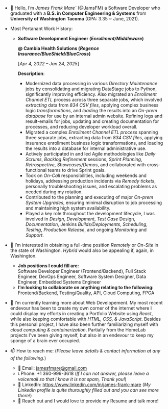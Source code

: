 - 👋 Hello, I’m *James Frank Mare`* (@JamsFM) a Software Developer who graduated with a **B.S. in Computer Engineering & Systems** from **University of Washington Tacoma** (GPA: 3.35 ~ June, 2021).
- Most Pertanant Work History:
  - **Software Development Engineer (*Enrollment/Middleware*)**
    
    **@ Cambia Health Solutions (*Regence Insurance/BlueShield/BlueCross*)**
    
    [*Apr 4, 2022 – Jan 24, 2025*]
		
    **Description**:
    - Modernized data processing in various *Directory Maintenance* jobs by consolidating and migrating DataStage jobs to Python, significantly improving efficiency. Also migrated an *Enrollment Channel ETL* process across three separate jobs, which involved *extracting* data from *834 CSV files*, applying complex business logic *transformations*, and *loading* the results into an *On-prem database* for use by an internal admin website. Refining logs and result-emails for jobs, updating and creating documentation for processes, and reducing developer workload overall.	
	- Migrated a complex *Enrollment Channel ETL process* spanning three separate jobs, extracting data from *834 CSV files*, applying insurance enrollment business logic transformations, and loading the results into a database for internal administrative use.	
	- Actively participated in and led Agile methodologies like *Daily Scrums*, *Backlog Refinement* sessions, *Sprint Planning*, *Retrospective*, *Showcases/Demos*, and collaborated with cross-functional teams to drive Sprint goals.	
	- Took on *On-Call* responsibilities, including weekends and holidays, addressing production incidents via *Remedy tickets*, personally troubleshooting issues, and escalating problems as needed during my rotation.
	- Contributed to the planning and executing of major *On-prem System Upgrades*, ensuring minimal disruption to job processing and maintaining high system availability.
	- Played a key role throughout the development lifecycle, I was involved in *Design*, *Development*, *Test Case* Design, *Documentation*, Jenkins *Builds/Deployments*, *Scheduling*, *Testing*, *Production Release*, and ongoing *Monitoring* and *Support*.


- 👀 I’m interested in obtaining a full-time position *Remotely* or *On-Site* in the state of Washington. *Hybrid* would also be appealing if, again, in Washington. 
  - **Job positions I could fill are:** <br />
  Software Developer Engineer (Frontend/Backend), Full Stack Engineer, DevOps Engineer, Software System Designer, Data Engineer, Embedded Systems Engineer
  - **I’m looking to collaborate on anything relating to the following:** <br />
  Frontend/Backend, Testing/Quality, API, Cloud Computing, FPGA
- 🌱 I’m currently learning more about Web Developement. My most recent endevour has been to create my own corner of the internet where I could display my efforts in creating a Portfolio Website using *React*, while also keeping comfortable with *HTML, CSS, & JavaScript*. Besides this personal project, I have also been further familiarizing myself with *cloud computing & containerization*. Partially from the HomeLab projects I've been giving myself, but also in an endevour to keep my sponge of a brain ever occupied.

- 📫 How to reach me: (*Please leave details & contact information at any of the following.*)
  - 📧 Email: jamesfmare@gmail.com
  - 📞 Phone: +1 360-999-3618 (*If I can not answer, please leave a voicemail so that I know it is not spam, Thank you!*)
  - 🔎 LinkedIn: https://www.linkedin.com/in/james-frank-mare (*My LinkedIn profile is quite thuroughly filled out and you can see more there!*)
  - 🤝 Reach out and I would love to provide my Resume and talk more!
